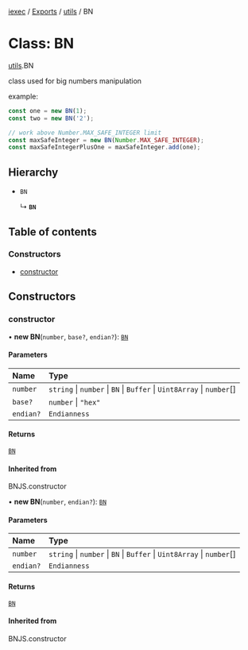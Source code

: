 [iexec](../README.md) / [Exports](../modules.md) / [utils](../modules/utils.md) / BN

# Class: BN

[utils](../modules/utils.md).BN

class used for big numbers manipulation

example:
```js
const one = new BN(1);
const two = new BN('2');

// work above Number.MAX_SAFE_INTEGER limit
const maxSafeInteger = new BN(Number.MAX_SAFE_INTEGER);
const maxSafeIntegerPlusOne = maxSafeInteger.add(one);
```

## Hierarchy

- `BN`

  ↳ **`BN`**

## Table of contents

### Constructors

- [constructor](utils.BN.md#constructor)

## Constructors

### constructor

• **new BN**(`number`, `base?`, `endian?`): [`BN`](utils.BN.md)

#### Parameters

| Name | Type |
| :------ | :------ |
| `number` | `string` \| `number` \| `BN` \| `Buffer` \| `Uint8Array` \| `number`[] |
| `base?` | `number` \| ``"hex"`` |
| `endian?` | `Endianness` |

#### Returns

[`BN`](utils.BN.md)

#### Inherited from

BNJS.constructor

• **new BN**(`number`, `endian?`): [`BN`](utils.BN.md)

#### Parameters

| Name | Type |
| :------ | :------ |
| `number` | `string` \| `number` \| `BN` \| `Buffer` \| `Uint8Array` \| `number`[] |
| `endian?` | `Endianness` |

#### Returns

[`BN`](utils.BN.md)

#### Inherited from

BNJS.constructor
